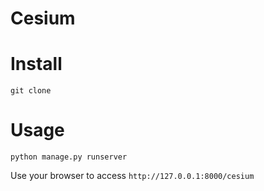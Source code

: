 # Cesium

# Install
```
git clone
```

# Usage

```
python manage.py runserver
```

Use your browser to access `http://127.0.0.1:8000/cesium`

